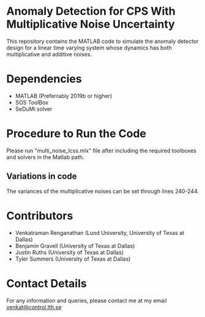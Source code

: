 # Anomaly Detection for CPS With Multiplicative Noise Uncertainty
This repository contains the MATLAB code to simulate the anomaly detector design for a linear time varying system whose dynamics has both multiplicative and additive noises.

# Dependencies
- MATLAB (Preferrably 2019b or higher)
- SOS ToolBox
- SeDuMi solver

# Procedure to Run the Code
Please run "multi_noise_lcss.mlx" file after including the required toolboxes and solvers in the Matlab path.

## Variations in code
The variances of the multiplicative noises can be set through lines 240-244.

# Contributors
- Venkatraman Renganathan (Lund University, University of Texas at Dallas)
- Benjamin Gravell (University of Texas at Dallas)
- Justin Ruths (University of Texas at Dallas)
- Tyler Summers (University of Texas at Dallas)

# Contact Details
For any information and queries, please contact me at my email venkat@control.lth.se
